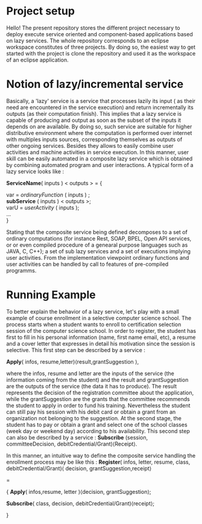 # Project setup

Hello! The present repository stores the different project necessary to deploy execute service oriented and component-based applications based on lazy services. The whole repository corresponds to an eclipse workspace constitutes of three projects. By doing so, the easiest way to get started with the project is clone the repository and used it as the workspace of an eclipse application.   

# Notion of lazy/incremental service


Basically, a 'lazy' service is a service that processes lazily its input ( as their need are encountered in the service execution) and return incrementally its outputs (as their computation finish). This implies that a lazy service is capable of producing and output as soon as the subset of the inputs it depends on are available. By doing so, such service are suitable for higher distributive environment where the computation is performed over internet with multiples inputs sources, corresponding themselves as outputs of other ongoing services. Besides they allows to easily combine user activities and machine activities in service execution. In this manner, user skill can be easily automated in a composite lazy service which is obtained by combining automated program and  user interactions. A typical form of a lazy service looks  like :
   
      
      
**ServiceName**( inputs ) < outputs > = {  

var = *ordinaryFunction* ( inputs ) ;   
**subService** ( inputs ) < outputs >;   
varU = *userActivity* ( inputs );   
...  
}
   
      
      
 Stating that the composite service being defined decomposes to a set of ordinary computations (for instance Rest, SOAP, BPEL, Open API services, or or even compiled procedure of a genearal purpose languages such as JAVA, C, C++); a set of sub lazy services and a set of executions implying user activities. From the implementation viewpoint ordinary functions and user activities can be handled by call to features of pre-compiled programms.
 
 # Running Example
 To better explain the behavior of a lazy service, let's play with a small example of course enrollment in a selective computer science school. 
The process starts when a student wants to enroll to certification selection session of the computer science school. In order to register, the student has first to fill in his personal information (name, first name email, etc), a resume and a cover letter that expresses in detail his motivation since the session is selective. This first step can be described by a service :
 
**Apply**( infos, resume,letter)⟨result,grantSuggestion ⟩,

 where the infos, resume and letter are the inputs of the service (the information coming from the student) and the result and grantSuggestion are the outputs of the service (the data it has to produce). The result represents the decision of the registration committee about the application, while the grantSuggestion are the grants that the committee recommends the student to apply in order to fund his training. Nevertheless the student can still pay his session with his debit card or obtain a grant from an organization not belonging to the suggestion. At the second stage, the student has to pay or obtain a grant and select one of the school classes (week day or weekend day) according to his availability. This second step can also be described by a service :
**Subscribe** (session, committeeDecision, debitCredential/Grant)⟨Receipt⟩.

In this manner, an intuitive way to define the composite service handling the enrollment process may be like this :
**Register**( infos, letter, resume, class, debitCredential/Grant)⟨ decision, grantSuggestion,receipt⟩

=

{
**Apply**( infos,resume, letter )⟨decision, grantSuggestion⟩;

**Subscribe**( class, decision, debitCredential/Grant)⟨receipt⟩;

}
